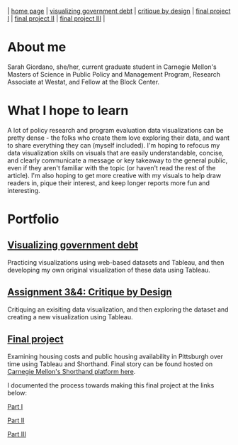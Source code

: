 | [home page](https://sarah1giordano.github.io/Giordano-Data-Viz/) | [visualizing government debt](visualizing-government-debt) | [critique by design](critique-by-design) | [final project I](final-project-part-one) | [final project II](final-project-part-two) | [final project III](final-project-part-three) |

# About me
Sarah Giordano, she/her, current graduate student in Carnegie Mellon's Masters of Science in Public Policy and Management Program, Research Associate at Westat, and Fellow at the Block Center.

# What I hope to learn
A lot of policy research and program evaluation data visualizations can be pretty dense - the folks who create them love exploring their data, and want to share everything they can (myself included). I'm hoping to refocus my data visualization skills on visuals that are easily understandable, concise, and clearly communicate a message or key takeaway to the general public, even if they aren't familiar with the topic (or haven't read the rest of the article). I'm also hoping to get more creative with my visuals to help draw readers in, pique their interest, and keep longer reports more fun and interesting.

# Portfolio

## [Visualizing government debt](visualizing-government-debt)
Practicing visualizations using web-based datasets and Tableau, and then developing my own original visualization of these data using Tableau.

## [Assignment 3&4: Critique by Design](critique-by-design)
Critiquing an exisiting data visualization, and then exploring the dataset and creating a new visualization using Tableau.

## [Final project](https://carnegiemellon.shorthandstories.com/pittsburghs-emerging-housing-crisis/index.html)
Examining housing costs and public housing availability in Pittsburgh over time using Tableau and Shorthand. Final story can be found hosted on [Carnegie Mellon's Shorthand platform here](https://carnegiemellon.shorthandstories.com/pittsburghs-emerging-housing-crisis/index.html).

I documented the process towards making this final project at the links below:

[Part I](final-project-part-one)

[Part II](final-project-part-two)

[Part III](final-project-part-three)

